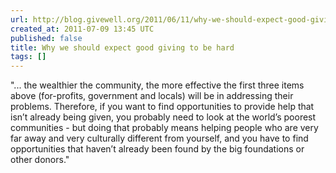 ```yaml
---
url: http://blog.givewell.org/2011/06/11/why-we-should-expect-good-giving-to-be-hard/
created_at: 2011-07-09 13:45 UTC
published: false
title: Why we should expect good giving to be hard
tags: []
---
```


"... the wealthier the community, the more effective the first three items above (for-profits, government and locals) will be in addressing their problems. Therefore, if you want to find opportunities to provide help that isn’t already being given, you probably need to look at the world’s poorest communities - but doing that probably means helping people who are very far away and very culturally different from yourself, and you have to find opportunities that haven’t already been found by the big foundations or other donors."
